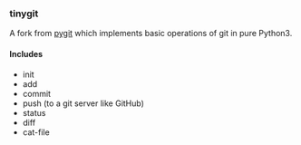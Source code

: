 ### tinygit

A fork from [pygit](https://github.com/benhoyt/pygit) which implements basic operations of git in pure Python3.


#### Includes

- init
- add
- commit 
- push (to a git server like GitHub)
- status
- diff
- cat-file




